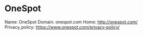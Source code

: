 
# OneSpot

Name: OneSpot
Domain: onespot.com
Home: http://onespot.com/
Privacy_policy: https://www.onespot.com/privacy-policy/
